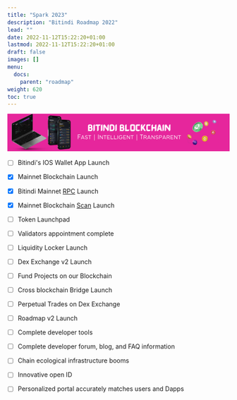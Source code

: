 ```yaml
---
title: "Spark 2023"
description: "Bitindi Roadmap 2022"
lead: ""
date: 2022-11-12T15:22:20+01:00
lastmod: 2022-11-12T15:22:20+01:00
draft: false
images: []
menu:
  docs:
    parent: "roadmap"
weight: 620
toc: true
---
```



![Bitindi!](https://raw.githubusercontent.com/bitindi/bitindi/main/assets/images/linkd.png "Bitindi Chain")

- [ ] Bitindi's IOS Wallet App Launch
- [x] Mainnet Blockchain Launch
- [x] Bitindi Mainnet [RPC](https://docs.bitindi.org/docs/developers/networks/) Launch
- [x] Mainnet Blockchain [Scan](https://bitindiscan.com/) Launch
- [ ] Token Launchpad
- [ ] Validators appointment complete
- [ ] Liquidity Locker Launch
- [ ] Dex Exchange v2 Launch
- [ ] Fund Projects on our Blockchain
- [ ] Cross blockchain Bridge Launch
- [ ] Perpetual Trades on Dex Exchange
- [ ] Roadmap v2 Launch
- [ ] Complete developer tools
- [ ] Complete developer forum, blog, and FAQ information
- [ ] Chain ecological infrastructure booms
- [ ] Innovative open ID
- [ ] Personalized portal accurately matches users and Dapps



